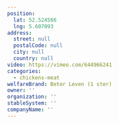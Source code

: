 ```yaml
---
position:
  lat: 52.524566
  lng: 5.607093
address:
  street: null
  postalCode: null
  city: null
  country: null
video: https://vimeo.com/644966241
categories:
  - chickens-meat
welfareBrand: Beter Leven (1 ster)
owner: ''
organization: ''
stableSystem: ''
companyName: ''
---
```

